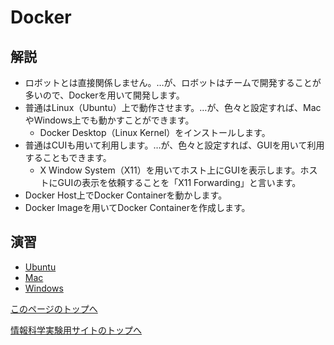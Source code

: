 # Docker

## 解説
- ロボットとは直接関係しません。…が、ロボットはチームで開発することが多いので、Dockerを用いて開発します。
- 普通はLinux（Ubuntu）上で動作させます。…が、色々と設定すれば、MacやWindows上でも動かすことができます。
  - Docker Desktop（Linux Kernel）をインストールします。
- 普通はCUIも用いて利用します。…が、色々と設定すれば、GUIを用いて利用することもできます。
  - X Window System（X11）を用いてホスト上にGUIを表示します。ホストにGUIの表示を依頼することを「X11 Forwarding」と言います。
- Docker Host上でDocker Containerを動かします。
- Docker Imageを用いてDocker Containerを作成します。

## 演習
- [Ubuntu](https://stl-apu.github.io/laboratory_experiments/docker_ubuntu)
- [Mac](https://stl-apu.github.io/laboratory_experiments/docker_mac)
- [Windows](https://stl-apu.github.io/laboratory_experiments/docker_windows)

[このページのトップへ](#)

[情報科学実験用サイトのトップへ](https://stl-apu.github.io/laboratory_experiments/)

